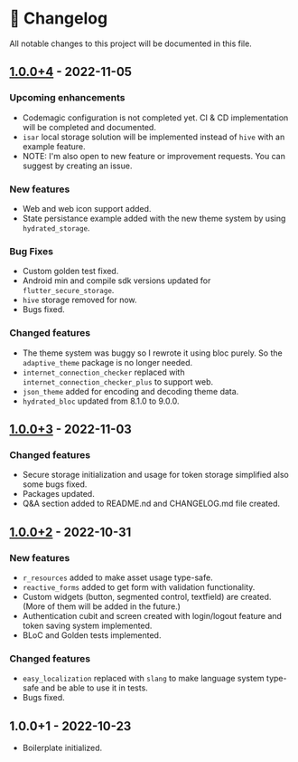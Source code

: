 # :newspaper: Changelog

All notable changes to this project will be documented in this file.

## [1.0.0+4](https://github.com/fikretsengul/flutter_advanced_boilerplate/compare/XXXXXXX..aa4432a) - 2022-11-05

### Upcoming enhancements

- Codemagic configuration is not completed yet. CI & CD implementation will be completed and documented.
- `isar` local storage solution will be implemented instead of `hive` with an example feature.
- NOTE: I'm also open to new feature or improvement requests. You can suggest by creating an issue.

### New features

- Web and web icon support added.
- State persistance example added with the new theme system by using `hydrated_storage`.

### Bug Fixes

- Custom golden test fixed.
- Android min and compile sdk versions updated for `flutter_secure_storage`.
- `hive` storage removed for now.
- Bugs fixed.

### Changed features

- The theme system was buggy so I rewrote it using bloc purely. So the `adaptive_theme` package is no longer needed.
- `internet_connection_checker` replaced with `internet_connection_checker_plus` to support web.
- `json_theme` added for encoding and decoding theme data.
- `hydrated_bloc` updated from 8.1.0 to 9.0.0.

## [1.0.0+3](https://github.com/fikretsengul/flutter_advanced_boilerplate/compare/b8bb7bf..aa4432a) - 2022-11-03

### Changed features

- Secure storage initialization and usage for token storage simplified also some bugs fixed.
- Packages updated.
- Q&A section added to README.nd and CHANGELOG.md file created.

## [1.0.0+2](https://github.com/fikretsengul/flutter_advanced_boilerplate/compare/4e68479..b8bb7bf) - 2022-10-31

### New features

- `r_resources` added to make asset usage type-safe.
- `reactive_forms` added to get form with validation functionality.
- Custom widgets (button, segmented control, textfield) are created. (More of them will be added in the future.)
- Authentication cubit and screen created with login/logout feature and token saving system implemented.
- BLoC and Golden tests implemented.

### Changed features

- `easy_localization` replaced with `slang` to make language system type-safe and be able to use it in tests.
- Bugs fixed.

## 1.0.0+1 - 2022-10-23

- Boilerplate initialized.
